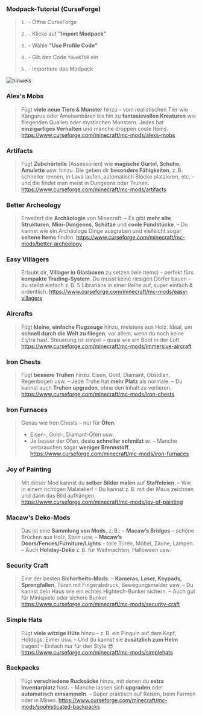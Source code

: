 ### Modpack-Tutorial (CurseForge)
> `1.` - Öffne CurseForge
> 
> `2.` - Klicke auf **"Import Modpack"**
> 
> `3.` - Wähle **"Use Profile Code"**
> 
> `4.` - Gib den Code `YUweKTQB` ein
> 
> `5.` - Importiere das Modpack
> 

![hinweis](https://img.shields.io/badge/HINWEIS-Allgemeine_Information-007ec6?style=for-the-badge&logo=github)

### **Alex's Mobs**
> Fügt **viele neue Tiere & Monster** hinzu – vom realistischen Tier wie Kängurus oder Ameisenbären bis hin zu **fantasievollen Kreaturen** wie fliegenden Quallen oder mystischen Monstern. Jedes hat **einzigartiges Verhalten** und manche droppen coole Items.
> https://www.curseforge.com/minecraft/mc-mods/alexs-mobs

### **Artifacts**
> Fügt **Zubehörteile** (Assessorien) wie **magische Gürtel, Schuhe, Amulette** usw. hinzu.
> Die geben dir **besondere Fähigkeiten**, z. B. schneller rennen, in Lava laufen, automatisch Blöcke platzieren, etc. – und die findet man meist in Dungeons oder Truhen.
> https://www.curseforge.com/minecraft/mc-mods/artifacts

### **Better Archeology**
> Erweitert die **Archäologie** von Minecraft:
> – Es gibt **mehr alte Strukturen**, **Mini-Dungeons**, **Schätze** und **coole Fundstücke**.
> – Du kannst wie ein Archäologe Dinge ausgraben und vielleicht sogar **seltene Items** finden.
> https://www.curseforge.com/minecraft/mc-mods/better-archeology

### **Easy Villagers**
> Erlaubt dir, **Villager in Glasboxen** zu setzen (wie Items) – perfekt fürs **kompakte Trading-System**.
> Du musst keine riesigen Dörfer bauen – du stellst einfach z. B. 5 Librarians in einer Reihe auf, super einfach & ordentlich.
> https://www.curseforge.com/minecraft/mc-mods/easy-villagers

### **Aircrafts**
> Fügt **kleine, einfache Flugzeuge** hinzu, meistens aus Holz.
> Ideal, um **schnell durch die Welt zu fliegen**, vor allem, wenn du noch keine Elytra hast.
> Steuerung ist simpel – quasi wie ein Boot in der Luft.
> https://www.curseforge.com/minecraft/mc-mods/immersive-aircraft

### **Iron Chests**
> Fügt **bessere Truhen** hinzu: Eisen, Gold, Diamant, Obsidian, Regenbogen usw.
> – Jede Truhe hat **mehr Platz** als normale.
> – Du kannst auch **Truhen upgraden**, ohne den Inhalt zu verlieren.
> https://www.curseforge.com/minecraft/mc-mods/iron-chests

### **Iron Furnaces**
> Genau wie Iron Chests – nur für **Öfen**.
> - Eisen-, Gold-, Diamant-Öfen usw.
> - Je besser der Ofen, desto **schneller schmilzt** er.
> – Manche verbrauchen sogar **weniger Brennstoff**.
> https://www.curseforge.com/minecraft/mc-mods/iron-furnaces

### **Joy of Painting**
> Mit dieser Mod kannst du **selber Bilder malen** auf **Staffeleien**.
> – Wie in einem richtigen Malatelier!
> – Du kannst z. B. mit der Maus zeichnen und dann das Bild aufhängen.
> https://www.curseforge.com/minecraft/mc-mods/joy-of-painting

### **Macaw's Deko-Mods**
> Das ist eine **Sammlung von Mods**, z. B.:
> – **Macaw’s Bridges** – schöne Brücken aus Holz, Stein usw.
> – **Macaw’s Doors/Fences/Furniture/Lights** – tolle Türen, Möbel, Zäune, Lampen.
> – Auch **Holiday-Deko** z. B. für Weihnachten, Halloween usw.

### **Security Craft**
> Eine der besten **Sicherheits-Mods**:
> – **Kameras, Laser, Keypads, Sprengfallen**, Türen mit Fingerabdruck, Bewegungsmelder usw.
> – Du kannst dein Haus wie ein echtes Hightech-Bunker sichern.
> – Auch gut für Minispiele oder sichere Bunker.
> https://www.curseforge.com/minecraft/mc-mods/security-craft

### **Simple Hats**
> Fügt **viele witzige Hüte** hinzu – z. B. ein Pinguin auf dem Kopf, Hotdogs, Eimer usw.
> – Und du kannst sie **zusätzlich zum Helm** tragen!
> – Einfach nur für den Style :sunglasses:
> https://www.curseforge.com/minecraft/mc-mods/simplehats

### **Backpacks**
> Fügt **verschiedene Rucksäcke** hinzu, mit denen du **extra Inventarplatz** hast.
> – Manche lassen sich **upgraden** oder **automatisch einsammeln**.
> – Super praktisch auf Reisen, beim Farmen oder in Minen.
> https://www.curseforge.com/minecraft/mc-mods/sophisticated-backpacks
